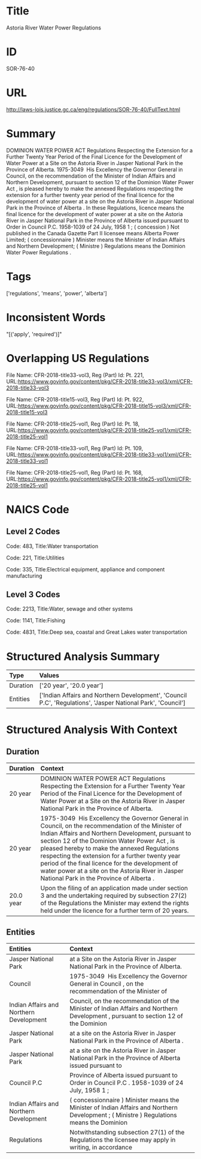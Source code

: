 # Title
Astoria River Water Power Regulations


# ID
SOR-76-40

# URL
http://laws-lois.justice.gc.ca/eng/regulations/SOR-76-40/FullText.html


# Summary
DOMINION WATER POWER ACT Regulations Respecting the Extension for a Further Twenty Year Period of the Final Licence for the Development of Water Power at a Site on the Astoria River in Jasper National Park in the Province of Alberta.
1975-3049  His Excellency the Governor General in Council, on the recommendation of the Minister of Indian Affairs and Northern Development, pursuant to section 12 of the  Dominion Water Power Act , is pleased hereby to make the annexed  Regulations respecting the extension for a further twenty year period of the final licence for the development of water power at a site on the Astoria River in Jasper National Park in the Province of Alberta .
In these Regulations, licence  means the final licence for the development of water power at a site on the Astoria River in Jasper National Park in the Province of Alberta issued pursuant to Order in Council P.C. 1958-1039 of 24 July, 1958 1 ; ( concession ) Not published in the  Canada Gazette  Part II licensee  means Alberta Power Limited; ( concessionnaire ) Minister  means the Minister of Indian Affairs and Northern Development; ( Ministre ) Regulations  means the  Dominion Water Power Regulations .


# Tags
['regulations', 'means', 'power', 'alberta']


# Inconsistent Words
"[('apply', 'required')]"


# Overlapping US Regulations
File Name: CFR-2018-title33-vol3, Reg (Part) Id: Pt. 221, URL:https://www.govinfo.gov/content/pkg/CFR-2018-title33-vol3/xml/CFR-2018-title33-vol3

File Name: CFR-2018-title15-vol3, Reg (Part) Id: Pt. 922, URL:https://www.govinfo.gov/content/pkg/CFR-2018-title15-vol3/xml/CFR-2018-title15-vol3

File Name: CFR-2018-title25-vol1, Reg (Part) Id: Pt. 18, URL:https://www.govinfo.gov/content/pkg/CFR-2018-title25-vol1/xml/CFR-2018-title25-vol1

File Name: CFR-2018-title33-vol1, Reg (Part) Id: Pt. 109, URL:https://www.govinfo.gov/content/pkg/CFR-2018-title33-vol1/xml/CFR-2018-title33-vol1

File Name: CFR-2018-title25-vol1, Reg (Part) Id: Pt. 168, URL:https://www.govinfo.gov/content/pkg/CFR-2018-title25-vol1/xml/CFR-2018-title25-vol1




# NAICS Code
## Level 2 Codes
Code: 483, Title:Water transportation

Code: 221, Title:Utilities

Code: 335, Title:Electrical equipment, appliance and component manufacturing




## Level 3 Codes
Code: 2213, Title:Water, sewage and other systems

Code: 1141, Title:Fishing

Code: 4831, Title:Deep sea, coastal and Great Lakes water transportation







# Structured Analysis Summary
| Type     | Values                                                                                                       |
|:---------|:-------------------------------------------------------------------------------------------------------------|
| Duration | ['20 year', '20.0 year']                                                                                     |
| Entities | ['Indian Affairs and Northern Development', 'Council P.C', 'Regulations', 'Jasper National Park', 'Council'] |


# Structured Analysis With Context
 


## Duration
| Duration   | Context                                                                                                                                                                                                                                                                                                                                                                                                                                                         |
|:-----------|:----------------------------------------------------------------------------------------------------------------------------------------------------------------------------------------------------------------------------------------------------------------------------------------------------------------------------------------------------------------------------------------------------------------------------------------------------------------|
| 20 year    | DOMINION WATER POWER ACT Regulations Respecting the Extension for a Further Twenty Year Period of the Final Licence for the Development of Water Power at a Site on the Astoria River in Jasper National Park in the Province of Alberta.                                                                                                                                                                                                                       |
| 20 year    | 1975-3049  His Excellency the Governor General in Council, on the recommendation of the Minister of Indian Affairs and Northern Development, pursuant to section 12 of the  Dominion Water Power Act , is pleased hereby to make the annexed  Regulations respecting the extension for a further twenty year period of the final licence for the development of water power at a site on the Astoria River in Jasper National Park in the Province of Alberta . |
| 20.0 year  | Upon the filing of an application made under section 3 and the undertaking required by subsection 27(2) of the Regulations the Minister may extend the rights held under the licence for a further term of 20 years.                                                                                                                                                                                                                                            |


## Entities
| Entities                                | Context                                                                                                                                  |
|:----------------------------------------|:-----------------------------------------------------------------------------------------------------------------------------------------|
| Jasper National Park                    | at a Site on the Astoria River in Jasper National Park  in the Province of Alberta.                                                      |
| Council                                 | 1975-3049  His Excellency the Governor General in  Council , on the recommendation of the Minister of                                    |
| Indian Affairs and Northern Development | Council, on the recommendation of the Minister of Indian Affairs and Northern Development , pursuant to section 12 of the Dominion       |
| Jasper National Park                    | at a site on the Astoria River in Jasper National Park  in the Province of Alberta .                                                     |
| Jasper National Park                    | at a site on the Astoria River in Jasper National Park in the Province of Alberta issued pursuant to                                     |
| Council P.C                             | Province of Alberta issued pursuant to Order in Council P.C . 1958-1039 of 24 July, 1958 1 ;                                             |
| Indian Affairs and Northern Development | ( concessionnaire ) Minister means the Minister of Indian Affairs and Northern Development ; ( Ministre ) Regulations means the Dominion |
| Regulations                             | Notwithstanding subsection 27(1) of the  Regulations the licensee may apply in writing, in accordance                                    |


